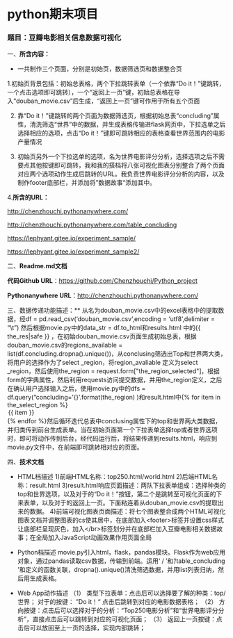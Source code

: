 # python期末项目
### 题目：豆瓣电影相关信息数据可视化

一、**所含内容：**

* 一共制作三个页面，分别是初始页，数据筛选页和数据整合页

1.初始页背景包括：初始总表格，两个下拉跳转表单（一个依靠“Do it！”键跳转，一个点击选项即可跳转），一个“返回上一页”键，初始总表格在导入“douban_movie.csv”后生成，“返回上一页”键可作用于所有五个页面

2. 靠“Do it！”键跳转的两个页面为数据筛选页，根据初始总表“concluding”属性，清洗筛选“世界”中的数据，并生成表格传输进flask网页中，下拉选单之后选择相应的选项，点击“Do it！”键即可跳转相应的表格查看世界范围内的电影产量情况

3. 初始页另外一个下拉选单的选项，名为世界电影评分分析，选择选项之后不需要点其他按键即可跳转，我和我的搭档将八张可视化图表分别整合了两个页面对应两个选项动作生成后跳转的URL。我负责世界电影评分分析的内容，以及制作footer底部栏，并添加将”数据故事“添加其中。

4.**所含的URL：**

http://chenzhouchi.pythonanywhere.com/

http://chenzhouchi.pythonanywhere.com/table_concluding

https://lephyant.gitee.io/experiment_sample/

https://lephyant.gitee.io/experiment_sample2/


二、**Readme.md文档**

**代码Github URL**：https://github.com/Chenzhouchi/Python_project

**Pythonanywhere URL**：http://chenzhouchi.pythonanywhere.com/

三、数据传递功能描述：**
从名为douban_movie.csv中的excel表格中的提取数据，经df = pd.read_csv(‘douban_movie.csv’,encoding = ‘utf8’,delimiter = “\t”) 然后根据movie.py中的data_str = df.to_html和results.html 中的{{ the_res|safe }} ，在初始douban_movie.csv页面生成初始总表，根据douban_movie.csv的regions_available = list(df.concluding.dropna().unique())，从conclusing筛选出Top和世界两大类，将用户的选择作为了select
_region，将region_avaliable 定义为select _region，然后使用the_region = request.form["the_region_selected"]，根据form的字典属性，然后利用requests访问提交数据，并用the_region定义，之后在确认用户选择输入之后，使用movie.py中的dfs = df.query(“concluding=’{}’.format(the_region) )和result.html中{% for item in the_select_region %} <option value="{{ item }}">{{ item }}</option>{% endfor %}然后循环迭代总表中conclusing属性下的top和世界两大类数据，并归类传到前台生成表单。当在初始页面第一个下拉表单选择top或者世界选项时，即可将动作传到后台，经代码运行后，将结果传递到results.html，响应到movie.py文件中，在前端即可跳转相对应的页面。

四、**技术文档**
* HTML档描述
1)前端HTML名称：top250.html/world.html
2)后端HTML名称：result.html
3)result.html响应页面描述：两队下拉表单组成：选择种类的top和世界选项，以及对于的“Do it！”按钮，第二个是跳转至可视化页面的下来表单，以及对于的返回上一页。下面粘连着从douban_movie.csv的提取出来的数据。
4)前端可视化图表页面描述：将七个图表整合成两个HTML可视化图表文档并调整图表的cs使其居中，在底部加入&lt;footer&gt;标签并设置css样式让底部栏呈现灰色，加入&lt;/br&gt;标签划分并在底部栏加入豆瓣电影相关数据故事；在全局加入JavaScript动画效果作用页面全局

* Python档描述
movie.py引入html，flask，pandas模块。Flask作为web应用对象，通过pandas读取csv数据，传输到前端。运用‘ / ’和’/table_concluding ’和定义的函数关联，dropna().unique()清洗筛选数据，并用list列表归纳，然后用生成表格。

* Web App动作描述
（1）
类型下拉表单：点击后可以选择要了解的种类：top/世界；
对于的按键： ”Do it！“ 点击后跳转到对应的电影数据表格；
（2）
方向按键：点击后可以选择对于的分析：“Top250电影分析”和“世界电影评分分析”，直接点击后可以跳转到对应的可视化页面；
（3）
返回上一页按键：点击后可以放回至上一页的选择，实现内部跳转；
